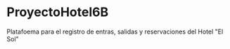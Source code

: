 # ProyectoHotel6B

Platafoema para el registro de entras, salidas y reservaciones del Hotel "El Sol"
